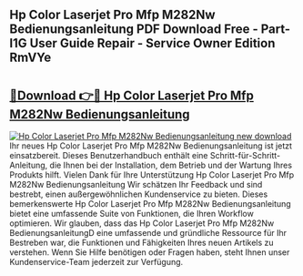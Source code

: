 ## Hp Color Laserjet Pro Mfp M282Nw Bedienungsanleitung PDF Download Free - Part-l1G User Guide Repair - Service Owner Edition RmVYe

# <h2><a href="http://df3ozm.blite.top/?on=Hp+Color+Laserjet+Pro+Mfp+M282Nw+Bedienungsanleitung">🔗Download 👉🔴 Hp Color Laserjet Pro Mfp M282Nw Bedienungsanleitung</a></h2>

[![Hp Color Laserjet Pro Mfp M282Nw Bedienungsanleitung new download](https://i.imgur.com/lujVjoI.png)](http://df3ozm.blite.top/?on=Hp+Color+Laserjet+Pro+Mfp+M282Nw+Bedienungsanleitung)
Ihr neues Hp Color Laserjet Pro Mfp M282Nw Bedienungsanleitung ist jetzt einsatzbereit. Dieses Benutzerhandbuch enthält eine Schritt-für-Schritt-Anleitung, die Ihnen bei der Installation, dem Betrieb und der Wartung Ihres Produkts hilft. Vielen Dank für Ihre Unterstützung Hp Color Laserjet Pro Mfp M282Nw Bedienungsanleitung Wir schätzen Ihr Feedback und sind bestrebt, einen außergewöhnlichen Kundenservice zu bieten. Dieses bemerkenswerte Hp Color Laserjet Pro Mfp M282Nw Bedienungsanleitung bietet eine umfassende Suite von Funktionen, die Ihren Workflow optimieren. Wir glauben, dass das Hp Color Laserjet Pro Mfp M282Nw BedienungsanleitungD eine umfassende und gründliche Ressource für Ihr Bestreben war, die Funktionen und Fähigkeiten Ihres neuen Artikels zu verstehen. Wenn Sie Hilfe benötigen oder Fragen haben, steht Ihnen unser Kundenservice-Team jederzeit zur Verfügung.
